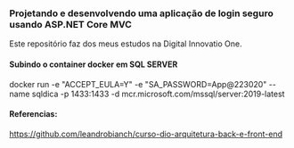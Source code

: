### Projetando e desenvolvendo uma aplicação de login seguro usando ASP.NET Core MVC
Este repositório faz dos meus estudos na Digital Innovatio One.

#### Subindo o container docker em SQL SERVER
docker run -e "ACCEPT_EULA=Y" -e "SA_PASSWORD=App@223020" --name sqldica -p 1433:1433 -d mcr.microsoft.com/mssql/server:2019-latest

#### Referencias:
https://github.com/leandrobianch/curso-dio-arquitetura-back-e-front-end

